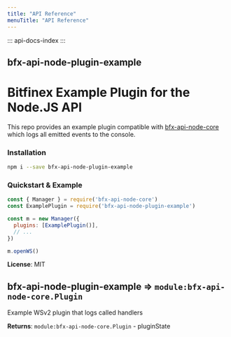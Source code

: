 ```yaml
---
title: "API Reference"
menuTitle: "API Reference"
---
```

::: api-docs-index
:::
<a id="module_bfx-api-node-plugin-example"></a>

## bfx-api-node-plugin-example
# Bitfinex Example Plugin for the Node.JS API

This repo provides an example plugin compatible with
[bfx-api-node-core](module:bfx-api-node-core) which logs all emitted
events to the console.

### Installation

```bash
npm i --save bfx-api-node-plugin-example
```

### Quickstart & Example

```js
const { Manager } = require('bfx-api-node-core')
const ExamplePlugin = require('bfx-api-node-plugin-example')

const m = new Manager({
  plugins: [ExamplePlugin()],
  // ...
})

m.openWS()
```

**License**: MIT  
<a id="module_bfx-api-node-plugin-example"></a>

## bfx-api-node-plugin-example ⇒ <code>module:bfx-api-node-core.Plugin</code>
Example WSv2 plugin that logs called handlers

**Returns**: <code>module:bfx-api-node-core.Plugin</code> - pluginState  
